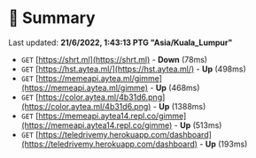 # 📖 Summary
Last updated: **21/6/2022, 1:43:13 PTG "Asia/Kuala_Lumpur"**

- `GET` [https://shrt.ml](https://shrt.ml) - **Down** (78ms)
- `GET` [https://hst.aytea.ml/](https://hst.aytea.ml/) - **Up** (498ms)
- `GET` [https://memeapi.aytea.ml/gimme](https://memeapi.aytea.ml/gimme) - **Up** (468ms)
- `GET` [https://color.aytea.ml/4b31d6.png](https://color.aytea.ml/4b31d6.png) - **Up** (1388ms)
- `GET` [https://memeapi.aytea14.repl.co/gimme](https://memeapi.aytea14.repl.co/gimme) - **Up** (513ms)
- `GET` [https://teledrivemy.herokuapp.com/dashboard](https://teledrivemy.herokuapp.com/dashboard) - **Up** (193ms)
